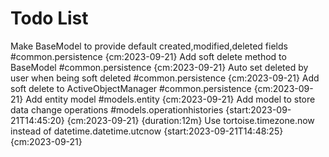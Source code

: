 # Todo List

Make BaseModel to provide default created,modified,deleted fields #common.persistence {cm:2023-09-21}
Add soft delete method to BaseModel #common.persistence {cm:2023-09-21}
Auto set deleted by user when being soft deleted #common.persistence {cm:2023-09-21}
Add soft delete to ActiveObjectManager #common.persistence {cm:2023-09-21}
Add entity model #models.entity {cm:2023-09-21}
Add model to store data change operations #models.operationhistories {start:2023-09-21T14:45:20} {cm:2023-09-21} {duration:12m}
Use tortoise.timezone.now instead of datetime.datetime.utcnow {start:2023-09-21T14:48:25} {cm:2023-09-21}
